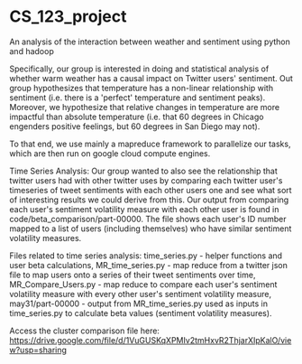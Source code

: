 # CS_123_project
An analysis of the interaction between weather and sentiment using python and hadoop

Specifically, our group is interested in doing and statistical analysis of whether warm weather has a causal impact on Twitter users' sentiment. Out group hypothesizes that temperature has a non-linear relationship with sentiment (i.e. there is a 'perfect' temperature and sentiment peaks). Moreover, we hypothesize that relative changes in temperature are more impactful than absolute temperature (i.e. that 60 degrees in Chicago engenders positive feelings, but 60 degrees in San Diego may not).

To that end, we use mainly a mapreduce framework to parallelize our tasks, which are then run on google cloud compute engines.


Time Series Analysis: Our group wanted to also see the relationship that twitter users had with other twitter uses by comparing each twitter user's timeseries of tweet sentiments with each other users one and see what sort of interesting results we could derive from this. 
Our output from comparing each user's sentiment volatility measure with each other user is found in code/beta_comparison/part-00000. The file shows each user's ID number mapped to a list of users (including themselves) who have similar sentiment volatility measures.

  Files related to time series analysis: time_series.py - helper functions and user beta calculations, MR_time_series.py - map reduce from a twitter json file to map users onto a series of their tweet sentiments over time, MR_Compare_Users.py - map reduce to compare each user's sentiment volatility measure with every other user's sentiment volatility measure, may31/part-00000 - output from MR_time_series.py used as inputs in time_series.py to calculate beta values (sentiment volatility measures).

Access the cluster comparison file here:
https://drive.google.com/file/d/1VuGUSKqXPMIv2tmHxvR2ThjarXIpKalO/view?usp=sharing

